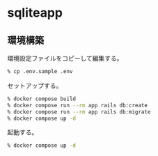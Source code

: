 # sqliteapp

## 環境構築

環境設定ファイルをコピーして編集する。

```zsh
% cp .env.sample .env
```

セットアップする。

```zsh
% docker compose build
% docker compose run --rm app rails db:create
% docker compose run --rm app rails db:migrate
% docker compose up -d
```

起動する。

```zsh
% docker compose up -d
```
